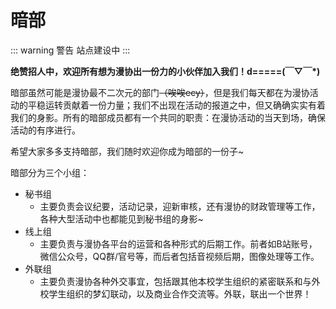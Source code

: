 # 暗部

::: warning 警告
站点建设中
:::

**绝赞招人中，欢迎所有想为漫协出一份力的小伙伴加入我们！d=====(￣▽￣*)**

暗部虽然可能是漫协最不二次元的部门~~（唉唉ecy）~~，但是我们每天都在为漫协活动的平稳运转贡献着一份力量；我们不出现在活动的报道之中，但又确确实实有着我们的身影。所有的暗部成员都有一个共同的职责：在漫协活动的当天到场，确保活动的有序进行。

希望大家多多支持暗部，我们随时欢迎你成为暗部的一份子~

暗部分为三个小组：
- 秘书组
  - 主要负责会议纪要，活动记录，迎新审核，还有漫协的财政管理等工作，各种大型活动中也都能见到秘书组的身影~
- 线上组
  - 主要负责与漫协各平台的运营和各种形式的后期工作。前者如B站账号，微信公众号，QQ群/官号等，而后者包括音视频后期，图像处理等工作。 
- 外联组
  - 主要负责漫协各种外交事宜，包括跟其他本校学生组织的紧密联系和与外校学生组织的梦幻联动，以及商业合作交流等。外联，联出一个世界！ 